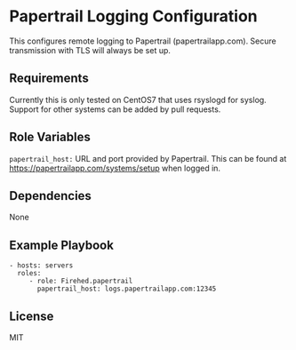 Papertrail Logging Configuration
=========

This configures remote logging to Papertrail (papertrailapp.com). Secure transmission with TLS will always be set up.

Requirements
------------

Currently this is only tested on CentOS7 that uses rsyslogd for syslog. Support
for other systems can be added by pull requests.

Role Variables
--------------

`papertrail_host:` URL and port provided by Papertrail. This can be found at https://papertrailapp.com/systems/setup when logged in.

Dependencies
------------

None

Example Playbook
----------------
    - hosts: servers
      roles:
         - role: Firehed.papertrail
           papertrail_host: logs.papertrailapp.com:12345

License
-------

MIT
